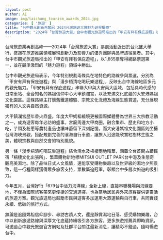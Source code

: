 ```yaml
---
layout: post
author: AI
image: img/taichung_tourism_awards_2024.jpg
categories: [ '旅遊' ]
title: "台中觀光創新再奪冠 2024台灣旅遊大賞魅力遊程揭曉"
description: "2024年「台灣旅遊大賞」台中市觀光旅遊局推出的「甲安有拜有保庇遊程」以1,865票奪下網路票選第一，展現台中海線特色。該路線串聯大甲鎮瀾宮及大安港媽祖文化園區，結合宗教人文、懷舊鐵道與自然生態，吸引各方旅客。另一人氣路線「漫步梧清吃喝玩樂遊程」覆蓋梧棲文化出張所、高美濕地及MITSUI OUTLET PARK，主打文化體驗與休閒購物。配合全新台灣好行海洋線上路，交通旅遊更便捷，持續推升台中觀光熱潮。"
---
```

台灣旅遊業再創高峰——2024年「台灣旅遊大賞」票選活動近日於台北盛大舉行，盛讚在旅遊推廣領域展現創新力及影響力的優秀團隊與品牌旅宿業者。其中，台中市觀光旅遊局推出的「甲安有拜有保庇遊程」，以1,865票奪得網路票選第一，並在競爭激烈的「魅力遊程」領域中勝出。

台中市觀光旅遊局表示，今年特別規劃兩條具在地特色的路線參與票選，分別為「甲安有拜有保庇遊程」與「漫步梧清吃喝玩樂遊程」，反映出台中海線地區多元的觀光魅力。「甲安有拜有保庇遊程」串聯大甲與大安兩大區域，包括具時代感的日南車站、全台知名的媽祖信仰中心大甲鎮瀾宮，以及充滿文化底蘊的大安港媽祖文化園區。這條路線主打懷舊鐵道體驗、宗教文化洗禮及海線生態賞遊，充分展現獨有的人文與自然資源。

大甲鎮瀾宮歷年香火鼎盛，年度大甲媽祖繞境更被國際媒體譽為世界三大宗教活動之一，成為遊客每年必訪的盛事。宮廟周邊大甲商圈，融合集市、歷史和地方小吃，芋頭及粉蔥等農特產品也讓味蕾留下深刻記憶。而大安港媽祖文化園區則坐擁台灣海峽景觀，搭配規劃完善的濱海自行車道，讓旅人沿途能欣賞紅樹林生態之美，體現宗教與自然交會的特別風貌。

另一條「漫步梧清吃喝玩樂遊程」結合清水及梧棲兩地精華，涵蓋全台首間古蹟民宿「梧棲文化出張所」、繁華購物新地標MITSUI OUTLET PARK台中港及生態奇觀高美濕地。除了品味日式人文風情，還能享受購物樂趣以及世界級的濕地夕照景致，這一行程同樣獲得眾多旅客支持，票數緊追冠軍，彰顯台中多層次旅遊的吸引力。

今年五月，台灣好行「679台中活力海洋線」全新上線，直接串聯機場與海線要地，不僅為國際旅客帶來更便捷的交通選擇，也為當地居民與外來旅客提供更靈活的旅遊方案。觀光旅遊局也鼓勵市民與遊客多加運用大眾運輸與自行車，共同實踐永續、低碳的旅行方式。

無論是追隨媽祖信仰腳步、尋訪古蹟人文，還是靜賞濕地日落、感受購物樂趣，台中以創新旅遊路線與深厚文化底蘊持續吸引各方旅客。更多旅遊推薦與即時資訊，可透過台中觀光旅遊官方網站及社群平台關注最新消息，讓精彩不錯過，隨時暢遊台中。